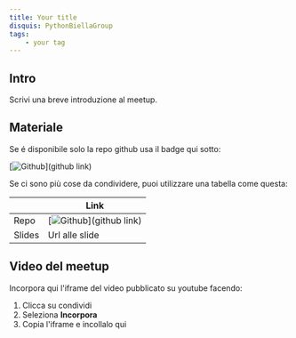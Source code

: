```yaml
---
title: Your title
disquis: PythonBiellaGroup
tags:
    - your tag
---
```


## Intro

Scrivi una breve introduzione al meetup.

## Materiale

Se é disponibile solo la repo github usa il badge qui sotto:

[![Github](https://img.shields.io/badge/GitHub-181717.svg?style=for-the-badge&logo=GitHub&logoColor=white)](github link)

Se ci sono più cose da condividere, puoi utilizzare una tabella come questa:


|          | Link     | 
|----------|----------|
| Repo     | [![Github](https://img.shields.io/badge/GitHub-181717.svg?style=for-the-badge&logo=GitHub&logoColor=white)](github link)|  
| Slides   | Url alle slide |   

## Video del meetup

Incorpora qui l'iframe del video pubblicato su youtube facendo:

1. Clicca su condividi
2. Seleziona **Incorpora**
3. Copia l'iframe e incollalo qui